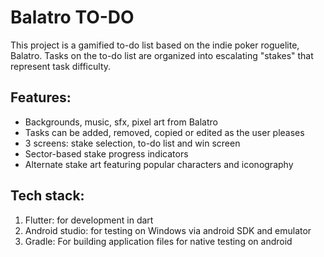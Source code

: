 # Balatro TO-DO
This project is a gamified to-do list based on the indie poker roguelite, Balatro. 
Tasks on the to-do list are organized into escalating "stakes" that represent task difficulty. 
## Features:
* Backgrounds, music, sfx, pixel art from Balatro
* Tasks can be added, removed, copied or edited as the user pleases
* 3 screens: stake selection, to-do list and win screen
* Sector-based stake progress indicators
* Alternate stake art featuring popular characters and iconography
## Tech stack:
1. Flutter: for development in dart
2. Android studio: for testing on Windows via android SDK and emulator
3. Gradle: For building application files for native testing on android